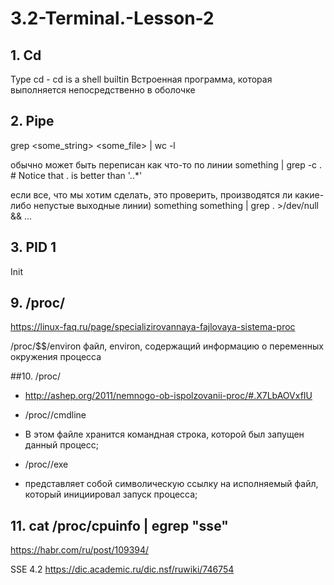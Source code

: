 # 3.2-Terminal.-Lesson-2

## 1. Cd

  Type cd - cd is a shell builtin
  Встроенная программа, которая выполняется непосредственно в оболочке

## 2. Pipe

  grep <some_string> <some_file> | wc -l
  
  обычно может быть переписан как что-то по линии
  something | grep -c .   # Notice that . is better than '..*'
  
  если все, что мы хотим сделать, это проверить, производятся ли какие-либо непустые         выходные линии) something
	something | grep . >/dev/null && ...
  
  ## 3. PID 1
  
  Init
  
  ## 9. /proc/
  
  https://linux-faq.ru/page/specializirovannaya-fajlovaya-sistema-proc
  
  /proc/$$/environ
  файл, environ, содержащий информацию о переменных окружения процесса
  
  ##10. /proc/
  
  - http://ashep.org/2011/nemnogo-ob-ispolzovanii-proc/#.X7LbAOVxfIU
  
  - /proc/<PID>/cmdline
  - В этом файле хранится командная строка, которой был запущен данный процесс;
  
  - /proc/<PID>/exe
  - представляет собой символическую ссылку на исполняемый файл, который инициировал запуск процесса;
  
  ## 11. cat /proc/cpuinfo | egrep "sse"
  
  https://habr.com/ru/post/109394/
  
  SSE 4.2
  https://dic.academic.ru/dic.nsf/ruwiki/746754
